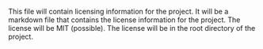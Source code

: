 This file will contain licensing information for the project. It will be a markdown file that contains the license information for the project. The license will be MIT (possible). The license will be in the root directory of the project. 
